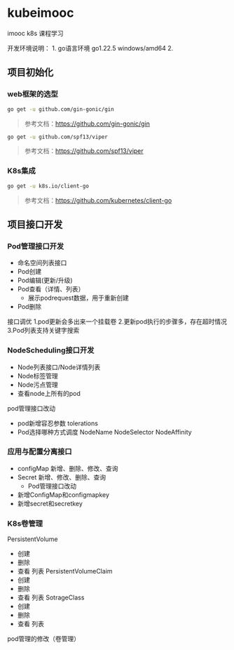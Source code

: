 # kubeimooc

imooc k8s 课程学习

开发环境说明：
    1. go语言环境 go1.22.5 windows/amd64
    2. 

## 项目初始化

### web框架的选型
```bash
go get -u github.com/gin-gonic/gin
```
>参考文档：https://github.com/gin-gonic/gin

```bash
go get -u github.com/spf13/viper
```
>参考文档：https://github.com/spf13/viper

### K8s集成
```bash
go get -u k8s.io/client-go
```
>参考文档：https://github.com/kubernetes/client-go
## 项目接口开发
### Pod管理接口开发
- 命名空间列表接口 
- Pod创建
- Pod编辑(更新/升级)
- Pod查看（详情、列表）
  - 展示podrequest数据，用于重新创建
- Pod删除

接口调优
1.pod更新会多出来一个挂载卷
2.更新pod执行的步骤多，存在超时情况
3.Pod列表支持关键字搜索

### NodeScheduling接口开发
- Node列表接口/Node详情列表
- Node标签管理
- Node污点管理
- 查看node上所有的pod

pod管理接口改动
- pod新增容忍参数 tolerations
- Pod选择哪种方式调度 NodeName NodeSelector NodeAffinity

### 应用与配置分离接口
- configMap 新增、删除、修改、查询
- Secret 新增、修改、删除、查询
  - Pod管理接口改动
- 新增ConfigMap和configmapkey
- 新增secret和secretkey
###

### K8s卷管理
PersistentVolume
- 创建
- 删除
- 查看  列表
PersistentVolumeClaim
- 创建
- 删除
- 查看  列表
SotrageClass
- 创建
- 删除
- 查看  列表

pod管理的修改（卷管理）
